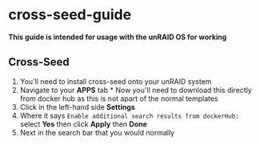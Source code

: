 # cross-seed-guide

**This guide is intended for usage with the unRAID OS for working**

## Cross-Seed
1. You'll need to install cross-seed onto your unRAID system
  1. Navigate to your **APPS** tab
    * Now you'll need to download this directly from docker hub as this is not apart of the normal templates
  2. Click in the left-hand side **Settings**
  3. Where it says `Enable additional search results from dockerHub:` select **Yes** then click **Apply** then **Done**
  4. Next in the search bar that you would normally 
